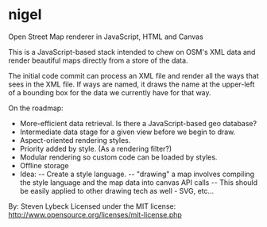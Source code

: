 nigel
=====

Open Street Map renderer in JavaScript, HTML and Canvas


This is a JavaScript-based stack intended to chew on OSM's XML data and render 
beautiful maps directly from a store of the data.


The initial code commit can process an XML file and render all the ways that 
sees in the XML file. If ways are named, it draws the name at the upper-left 
of a bounding box for the data we currently have for that way.

On the roadmap:
- More-efficient data retrieval. Is there a JavaScript-based geo database?
- Intermediate data stage for a given view before we begin to draw.
- Aspect-oriented rendering styles.
- Priority added by style. (As a rendering filter?)
- Modular rendering so custom code can be loaded by styles.
- Offline storage
- Idea:
-- Create a style language.
-- "drawing" a map involves compiling the style language and the map data into 
   canvas API calls
-- This should be easily applied to other drawing tech as well - SVG, etc...


By: Steven Lybeck
Licensed under the MIT license: http://www.opensource.org/licenses/mit-license.php
